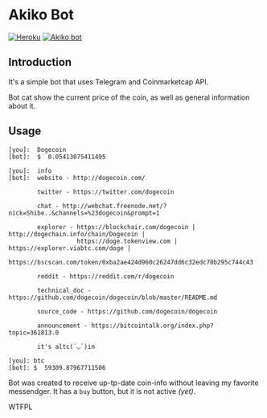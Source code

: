 # Akiko Bot

[![Heroku](https://heroku-badge.herokuapp.com/?app=heroku-badge&style=flat)](https://heroku-badge.herokuapp.com/?app=btcakiko)
[![Akiko bot](https://img.shields.io/badge/Akiko%20bot-telegram-0088cc.svg)](http://t.me/btcakikobot)


## Introduction
It's a simple bot that uses Telegram and Coinmarketcap API.

Bot cat show the current price of the coin, as well as general information about it.

## Usage
```
[you]:  Dogecoin
[bot]:  $  0.05413075411495

[you]:  info
[bot]:  website - http://dogecoin.com/

        twitter - https://twitter.com/dogecoin

        chat - http://webchat.freenode.net/?nick=Shibe..&channels=%23dogecoin&prompt=1

        explorer - https://blockchair.com/dogecoin | http://dogechain.info/chain/Dogecoin |
                   https://doge.tokenview.com | https://explorer.viabtc.com/doge |
                   https://bscscan.com/token/0xba2ae424d960c26247dd6c32edc70b295c744c43

        reddit - https://reddit.com/r/dogecoin

        technical_doc - https://github.com/dogecoin/dogecoin/blob/master/README.md

        source_code - https://github.com/dogecoin/dogecoin

        announcement - https://bitcointalk.org/index.php?topic=361813.0

        it's altc(´◡`)in

[you]: btc
[bot]: $  59309.87967711506
```
Bot was created to receive up-tp-date coin-info without leaving my favorite messendger. 
It has a `buy` button, but it is not active _(yet)_.


WTFPL